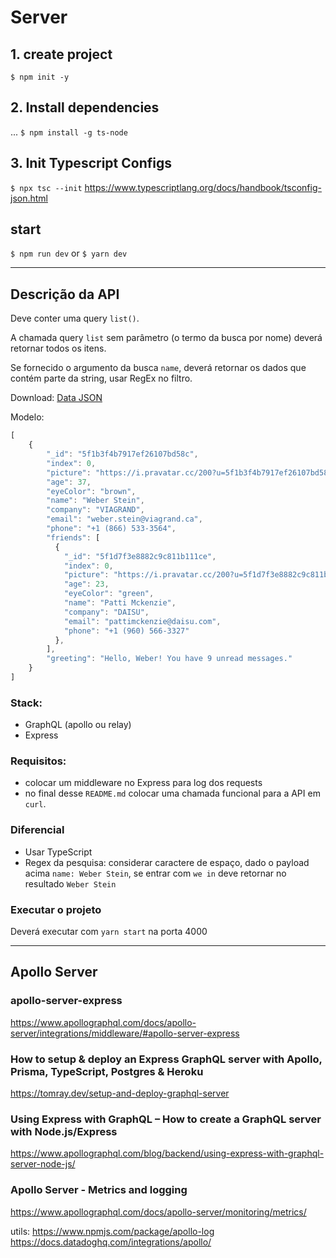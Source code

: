 # Server

## 1. create project
``$ npm init -y``

## 2. Install dependencies
...
``$ npm install -g ts-node``

## 3. Init Typescript Configs 
``$ npx tsc --init``
https://www.typescriptlang.org/docs/handbook/tsconfig-json.html

## start
``$ npm run dev`` or ``$ yarn dev``

----------------

## Descrição da API

Deve conter uma query `list()`.

A chamada query `list` sem parâmetro (o termo da busca por nome) deverá retornar todos os itens.

Se fornecido o argumento da busca `name`, deverá retornar os dados que contém parte da string, usar RegEx no filtro.

Download: [Data JSON](db.json)

Modelo:
```javascript
[
    {
        "_id": "5f1b3f4b7917ef26107bd58c",
        "index": 0,
        "picture": "https://i.pravatar.cc/200?u=5f1b3f4b7917ef26107bd58c",
        "age": 37,
        "eyeColor": "brown",
        "name": "Weber Stein",
        "company": "VIAGRAND",
        "email": "weber.stein@viagrand.ca",
        "phone": "+1 (866) 533-3564",
        "friends": [
          {
            "_id": "5f1d7f3e8882c9c811b111ce",
            "index": 0,
            "picture": "https://i.pravatar.cc/200?u=5f1d7f3e8882c9c811b111ce",
            "age": 23,
            "eyeColor": "green",
            "name": "Patti Mckenzie",
            "company": "DAISU",
            "email": "pattimckenzie@daisu.com",
            "phone": "+1 (960) 566-3327"
          },
        ],
        "greeting": "Hello, Weber! You have 9 unread messages."
    }
]
```

### Stack:
- GraphQL (apollo ou relay)
- Express

### Requisitos:
- colocar um middleware no Express para log dos requests
- no final desse `README.md` colocar uma chamada funcional para a API em `curl`.

### Diferencial

- Usar TypeScript
- Regex da pesquisa: considerar caractere de espaço, dado o payload acima `name: Weber Stein`, se entrar com `we in` deve retornar no resultado `Weber Stein`

### Executar o projeto

Deverá executar com `yarn start` na porta 4000

-------------

## Apollo Server
### apollo-server-express
https://www.apollographql.com/docs/apollo-server/integrations/middleware/#apollo-server-express

### How to setup & deploy an Express GraphQL server with Apollo, Prisma, TypeScript, Postgres & Heroku
https://tomray.dev/setup-and-deploy-graphql-server

### Using Express with GraphQL – How to create a GraphQL server with Node.js/Express
https://www.apollographql.com/blog/backend/using-express-with-graphql-server-node-js/

### Apollo Server - Metrics and logging
https://www.apollographql.com/docs/apollo-server/monitoring/metrics/

utils: 
  https://www.npmjs.com/package/apollo-log
  https://docs.datadoghq.com/integrations/apollo/
